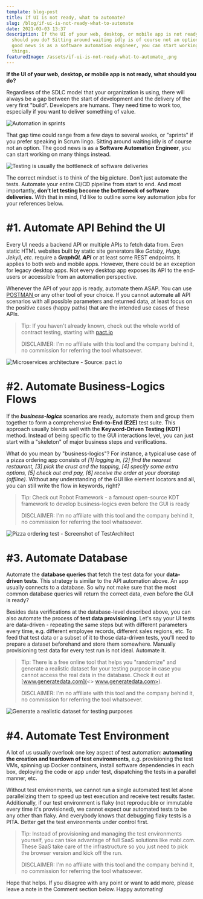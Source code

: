```yaml
---
template: blog-post
title: If UI is not ready, what to automate?
slug: /blog/if-ui-is-not-ready-what-to-automate
date: 2021-03-03 13:37
description: If the UI of your web, desktop, or mobile app is not ready, what
  should you do? Sitting around waiting idly is of course not an option. The
  good news is as a software automation engineer, you can start working on many
  things.
featuredImage: /assets/if-ui-is-not-ready-what-to-automate_.png
---
```

**If the UI of your web, desktop, or mobile app is not ready, what should you do?** 

Regardless of the SDLC model that your organization is using, there will always be a gap between the start of development and the delivery of the very first "build". Developers are humans. They need time to work too, especially if you want to deliver something of value.

![Automation in sprints](/assets/automation-in-sprints.png "Automation in sprints")

That gap time could range from a few days to several weeks, or "sprints" if you prefer speaking in Scrum lingo. Sitting around waiting idly is of course not an option. The good news is as a **Software Automation Engineer**, you can start working on many things instead.

![Testing is usually the bottleneck of software deliveries](/assets/testing-as-a-bottleneck.png "Testing is usually the bottleneck of software deliveries")

The correct mindset is to think of the big picture. Don’t just automate the tests. Automate your entire CI/CD pipeline from start to end. And most importantly, **don’t let testing become the bottleneck of software deliveries.** With that in mind, I'd like to outline some key automation jobs for your references below.

# \#1. Automate API Behind the UI

Every UI needs a backend API or multiple APIs to fetch data from. Even static HTML websites built by static site generators like *Gatsby, Hugo, Jekyll, etc.* require a ***GraphQL API*** or at least some REST endpoints. It applies to both web and mobile apps. However, there could be an exception for legacy desktop apps. Not every desktop app exposes its API to the end-users or accessible from an automation perspective.

Whenever the API of your app is ready, automate them ASAP. You can use [POSTMAN ](https://www.postman.com/)or any other tool of your choice. If you cannot automate all API scenarios with all possible parameters and returned data, at least focus on the positive cases (happy paths) that are the intended use cases of these APIs. 

> Tip: If you haven't already known, check out the whole world of contract testing, starting with [pact.io ](https://pact.io/)
>
> DISCLAIMER: I'm no affiliate with this tool and the company behind it, no commission for referring the tool whatsoever.

![Microservices architecture - Source: pact.io](/assets/pact-io-microservices.png "Microservices architecture - Source: pact.io")

# \#2. Automate Business-Logics Flows

If the ***business-logics*** scenarios are ready, automate them and group them together to form a comprehensive **End-to-End (E2E)** test suite. This approach usually blends well with the **Keyword-Driven Testing (KDT)** method. Instead of being specific to the GUI interactions level, you can just start with a "skeleton" of major business steps and verifications.

What do you mean by "business-logics"? For instance, a typical use case of a pizza ordering app consists of *\[1] logging in, \[2] find the nearest restaurant, \[3] pick the crust and the topping, \[4] specify some extra options, \[5] check out and pay, \[6] receive the order at your doorstep (offline).* Without any understanding of the GUI like element locators and all, you can still write the flow in keywords, right?

> Tip: Check out Robot Framework - a famoust open-source KDT framework to develop business-logics even before the GUI is ready
>
> DISCLAIMER: I'm no affiliate with this tool and the company behind it, no commission for referring the tool whatsoever.
>
>

![Pizza ordering test - Screenshot of TestArchitect](/assets/pizza-ordering-test.png "Pizza ordering test - Screenshot of TestArchitect")

# \#3. Automate Database

Automate the **database queries** that fetch the test data for your **data-driven tests**. This strategy is similar to the API automation above. An app usually connects to a database. So why not make sure that the most common database queries will return the correct data, even before the GUI is ready?

Besides data verifications at the database-level described above, you can also automate the process of **test data provisioning**. Let's say your UI tests are data-driven - repeating the same steps but with different parameters every time, e.g. different employee records, different sales regions, etc. To feed that test data or a subset of it to those data-driven tests, you'll need to prepare a dataset beforehand and store them somewhere. Manually provisioning test data for every test run is not ideal. Automate it.

> Tip: There is a free online tool that helps you "randomize" and generate a realistic dataset for your testing purpose in case you cannot access the real data in the database. Check it out at [www.generatedata.com](<> www.generatedata.com>). 
>
> DISCLAIMER: I'm no affiliate with this tool and the company behind it, no commission for referring the tool whatsoever.

![Generate a realistic dataset for testing purposes](/assets/generate-data.png "Generate a realistic dataset for testing purposes")

# \#4. Automate Test Environment

A lot of us usually overlook one key aspect of test automation: **automating the creation and teardown of test environments**, e.g. provisioning the test VMs, spinning up Docker containers, install software dependencies in each box, deploying the code or app under test, dispatching the tests in a parallel manner, etc.

Without test environments, we cannot run a single automated test let alone parallelizing them to speed up test execution and receive test results faster. Additionally, if our test environment is flaky (not reproducible or immutable every time it's provisioned), we cannot expect our automated tests to be any other than flaky. And everybody knows that debugging flaky tests is a PITA. Better get the test environments under control first.

> Tip: Instead of provisioning and managing the test environments yourself, you can take advantage of full SaaS solutions like mabl.com. These SaaS take care of the infrastructure so you just need to pick the browser version and kick off the run.
>
> DISCLAIMER: I'm no affiliate with this tool and the company behind it, no commission for referring the tool whatsoever.

Hope that helps. If you disagree with any point or want to add more, please leave a note in the Comment section below. Happy automating!
